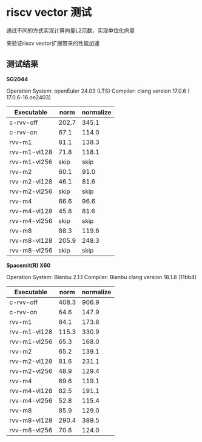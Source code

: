 # riscv vector 测试

通过不同的方式实现计算向量L2范数，实现单位化向量

来验证riscv vector扩展带来的性能加速

## 测试结果

**SG2044**

Operation System: openEuler 24.03 (LTS)
        Compiler: clang version 17.0.6 ( 17.0.6-16.oe2403)

| Executable   | norm       | normalize  |
| ------------ | ---------- | ---------- |
| c-rvv-off    | 202.7      | 345.1      |
| c-rvv-on     | 67.1       | 114.0      |
| rvv-m1       | 81.1       | 138.3      |
| rvv-m1-vl128 | 71.8       | 118.1      |
| rvv-m1-vl256 | skip       | skip       |
| rvv-m2       | 60.1       | 91.0       |
| rvv-m2-vl128 | 46.1       | 81.6       |
| rvv-m2-vl256 | skip       | skip       |
| rvv-m4       | 66.6       | 96.6       |
| rvv-m4-vl128 | 45.8       | 81.6       |
| rvv-m4-vl256 | skip       | skip       |
| rvv-m8       | 88.3       | 119.6      |
| rvv-m8-vl128 | 205.9      | 248.3      |
| rvv-m8-vl256 | skip       | skip       |


**Spacemit(R) X60**

Operation System: Bianbu 2.1.1
        Compiler: Bianbu clang version 18.1.8 (11bb4)

| Executable   | norm       | normalize  |
| ------------ | ---------- | ---------- |
| c-rvv-off    | 408.3      | 906.9      |
| c-rvv-on     | 64.6       | 147.9      |
| rvv-m1       | 84.1       | 173.6      |
| rvv-m1-vl128 | 115.3      | 330.9      |
| rvv-m1-vl256 | 65.3       | 168.0      |
| rvv-m2       | 65.2       | 139.1      |
| rvv-m2-vl128 | 81.6       | 231.1      |
| rvv-m2-vl256 | 48.9       | 129.4      |
| rvv-m4       | 69.6       | 119.1      |
| rvv-m4-vl128 | 82.5       | 191.1      |
| rvv-m4-vl256 | 52.8       | 115.4      |
| rvv-m8       | 85.9       | 129.0      |
| rvv-m8-vl128 | 290.4      | 389.5      |
| rvv-m8-vl256 | 70.6       | 124.0      |

